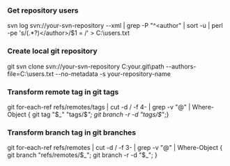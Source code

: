 ### Get repository users
svn log svn://your-svn-repository --xml | grep -P "^<author" | sort -u | perl -pe 's/<author>(.*?)<\/author>/$1 = /' > C:\users.txt
### Create local git repository
git svn clone svn://your-svn-repository C:your\.git\path --authors-file=C:\users.txt --no-metadata -s your-repository-name
### Transform remote tag in git tags
git for-each-ref refs/remotes/tags | cut -d / -f 4- | grep -v "@" | Where-Object { git tag "$_" "tags/$_"; git branch -r -d "tags/$_";}
### Transform branch tag in git branches
git for-each-ref refs/remotes | cut -d / -f 3- | grep -v "@" | Where-Object { git branch "refs/remotes/$_"; git branch -r -d "$_"; }
